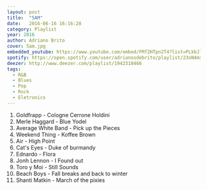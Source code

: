 ```yaml
---
layout: post
title:  "5AM"
date:   2016-06-16 16:16:28
category: Playlist
year: 2016
author: Adriano Brito
cover: 5am.jpg
embedded_youtube: https://www.youtube.com/embed/FMfZHTpn2T4?list=PLkbJliz1kxO0ei_8Nd2CFZCcfO21a8WVa
spotify: https://open.spotify.com/user/adrianosdebrito/playlist/23oN4msyRizoyTrfKc1m5X
deezer: http://www.deezer.com/playlist/1942318466
tags:
  - R&B
  - Blues
  - Pop
  - Rock
  - Eletronico
---
```


1. Goldfrapp - Cologne Cerrone Holdini
2. Merle Haggard - Blue Yodel
3. Average White Band - Pick up the Pieces
4. Weekend Thing - Koffee Brown
5. Air - High Point
6. Cat's Eyes - Duke of burmandy
7. Ednardo - Flora
8. Jonh Lennon - I Found out
9. Toro y Moi - Still Sounds
10. Beach Boys - Fall breaks and back to winter
11. Shanti Matkin - March of the pixies
